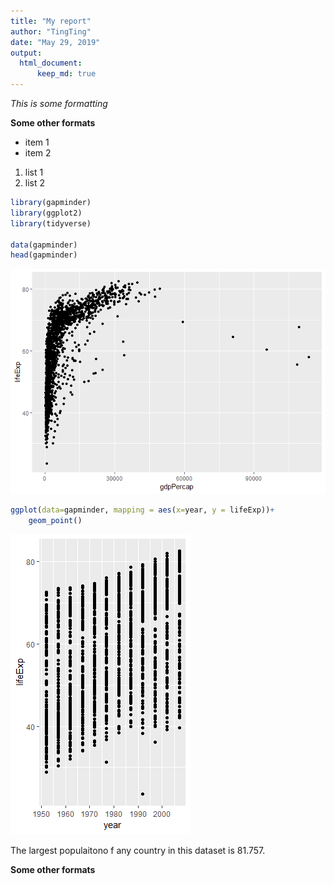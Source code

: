 ```yaml
---
title: "My report"
author: "TingTing"
date: "May 29, 2019"
output: 
  html_document:
      keep_md: true
---
```


*This is some formatting*

**Some other formats**

- item 1
- item 2


1. list 1
1. list 2




```r
library(gapminder)
library(ggplot2)
library(tidyverse)

data(gapminder)
head(gapminder)
```

![](rr-demo_files/figure-html/gdp_lifeexp_plot-1.png)<!-- -->


```r
ggplot(data=gapminder, mapping = aes(x=year, y = lifeExp))+
    geom_point()
```

![](rr-demo_files/figure-html/lifeexp_over_time-1.png)<!-- -->



The largest populaitono f any country in this dataset is 81.757.


**Some other formats**
